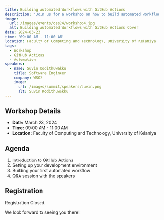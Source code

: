 ```yaml
---
title: Building Automated Workflows with GitHub Actions
description: 'Join us for a workshop on how to build automated workflows with GitHub Actions.'
image:
  url: /images/events/oss24/workshop4.jpg
  alt: Building Automated Workflows with GitHub Actions Cover
date: 2024-03-23
time: '09:00 AM - 11:00 AM'
location: Faculty of Computing and Technology, University of Kelaniya
tags:
  - Workshop
  - GitHub Actions
  - Automation
speakers:
  - name: Suvin Kodithuwakku
    title: Software Engineer
    company: WSO2
    image:
      url: /images/summit/speakers/suvin.png
      alt: Suvin Kodithuwakku
---
```


## Workshop Details

- **Date:** March 23, 2024
- **Time:** 09:00 AM - 11:00 AM
- **Location:** Faculty of Computing and Technology, University of Kelaniya

## Agenda

1. Introduction to GitHub Actions
2. Setting up your development environment
3. Building your first automated workflow
4. Q&A session with the speakers

## Registration

Registration Closed.

We look forward to seeing you there! 